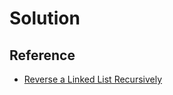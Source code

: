 # Solution

## Reference

- [Reverse a Linked List Recursively](https://www.youtube.com/watch?v=MRe3UsRadKw&t=4s)
